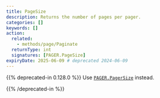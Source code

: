 ```yaml
---
title: PageSize
description: Returns the number of pages per pager.
categories: []
keywords: []
action:
  related:
    - methods/page/Paginate
  returnType: int
  signatures: [PAGER.PageSize]
expiryDate: 2025-06-09 # deprecated 2024-06-09
---
```


{{% deprecated-in 0.128.0 %}}
Use [`PAGER.PagerSize`] instead.

[`PAGER.PagerSize`]: /methods/pager/pagersize/
{{% /deprecated-in %}}

